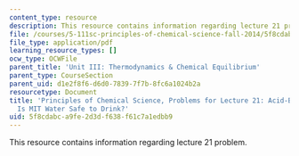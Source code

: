 ```yaml
---
content_type: resource
description: This resource contains information regarding lecture 21 problem.
file: /courses/5-111sc-principles-of-chemical-science-fall-2014/5f8cdabca9fe2d3df638f61c7a1edbb9_MIT5_111F14_Lec21Prob.pdf
file_type: application/pdf
learning_resource_types: []
ocw_type: OCWFile
parent_title: 'Unit III: Thermodynamics & Chemical Equilibrium'
parent_type: CourseSection
parent_uid: d1e2f8f6-d6d0-7839-7f7b-8fc6a1024b2a
resourcetype: Document
title: 'Principles of Chemical Science, Problems for Lecture 21: Acid-Base Equilibrium:
  Is MIT Water Safe to Drink?'
uid: 5f8cdabc-a9fe-2d3d-f638-f61c7a1edbb9
---
```

This resource contains information regarding lecture 21 problem.

